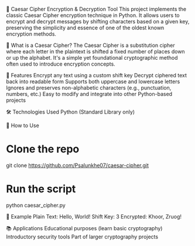 🔐 Caesar Cipher Encryption & Decryption Tool
This project implements the classic Caesar Cipher encryption technique in Python. It allows users to encrypt and decrypt messages by shifting characters based on a given key, preserving the simplicity and essence of one of the oldest known encryption methods.


🧠 What is a Caesar Cipher?
The Caesar Cipher is a substitution cipher where each letter in the plaintext is shifted a fixed number of places down or up the alphabet. It's a simple yet foundational cryptographic method often used to introduce encryption concepts.


🚀 Features
Encrypt any text using a custom shift key
Decrypt ciphered text back into readable form
Supports both uppercase and lowercase letters
Ignores and preserves non-alphabetic characters (e.g., punctuation, numbers, etc.)
Easy to modify and integrate into other Python-based projects


🛠️ Technologies Used
Python (Standard Library only)


📁 How to Use
# Clone the repo
git clone https://github.com/Psalunkhe07/caesar-cipher.git

# Run the script
python caesar_cipher.py


🎯 Example
Plain Text:  Hello, World!
Shift Key:   3
Encrypted:   Khoor, Zruog!


📚 Applications
Educational purposes (learn basic cryptography)
Introductory security tools
Part of larger cryptography projects
